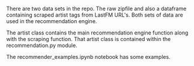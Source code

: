  
There are two data sets in the repo. The raw zipfile and also a dataframe containing scraped artist tags from LastFM URL's. Both sets of data are used in the recommendation engine.

The artist class contains the main recommendation engine function along with the scraping function. That artist class is contained within the recommendation.py module.

The recommender_examples.ipynb notebook has some examples.

